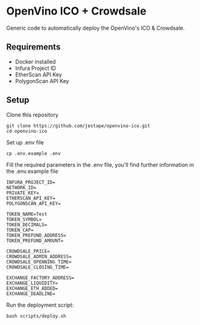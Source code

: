 
# OpenVino ICO + Crowdsale

Generic code to automatically deploy the OpenVino's ICO & Crowdsale.

## Requirements

 - Docker installed
 - Infura Project ID
 - EtherScan API Key
 - PolygonScan API Key

## Setup
Clone this repository

    git clone https://github.com/jestape/openvino-ico.git
    cd openvino-ico

Set up .env file

    cp .env.example .env

Fill the required parameters in the .env file, you'll find further information in the .env.example file

    INFURA_PROJECT_ID=
    NETWORK_ID=
    PRIVATE_KEY=
    ETHERSCAN_API_KEY=
    POLYGONSCAN_API_KEY=
    
    TOKEN_NAME=Test 
    TOKEN_SYMBOL=
    TOKEN_DECIMALS=
    TOKEN_CAP=
    TOKEN_PREFUND_ADDRESS=
    TOKEN_PREFUND_AMOUNT=
    
    CROWDSALE_PRICE=
    CROWDSALE_ADMIN_ADDRESS=
    CROWDSALE_OPENNING_TIME=
    CROWDSALE_CLOSING_TIME=
    
    EXCHANGE_FACTORY_ADDRESS=
    EXCHANGE_LIQUIDITY=
    EXCHANGE_ETH_ADDED=
    EXCHANGE_DEADLINE=

Run the deployment script:

    bash scripts/deploy.sh


